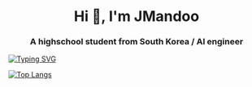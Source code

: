 <h1 align="center">Hi 👋, I'm JMandoo</h1>
<h3 align="center">A highschool student from South Korea / AI engineer </h3>

[![Typing SVG](https://readme-typing-svg.demolab.com?font=Nanum+Gothic&weight=800&pause=1000&color=3CA943&width=435&lines=Welcome+to+JMandoo's+GitHub)](https://git.io/typing-svg)

[![Top Langs](https://github-readme-stats.vercel.app/api/top-langs/?username=JMandoo1014&layout=compact)](https://github.com/anuraghazra/github-readme-stats)
